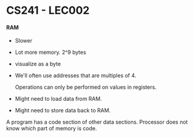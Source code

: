 # CS241 - LEC002

#### RAM
- Slower
- Lot more memory. 2^9 bytes
- visualize as a byte
- We'll often use addresses that are multiples of 4.

  Operations can only be performed on values in registers.
- Might need to load data from RAM.
- Might need to store data back to RAM.

A program has a code section of other data sections.
Processor does not know which part of memory is code.
<!--stackedit_data:
eyJoaXN0b3J5IjpbMTU0NjE5ODIxNywtMTk0MjIxNjk3MSwtMT
c4NTMyMjM5XX0=
-->